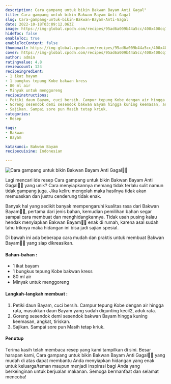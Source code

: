 ```yaml
---
description: Cara gampang untuk bikin Bakwan Bayam Anti Gagal"
title: Cara gampang untuk bikin Bakwan Bayam Anti Gagal
slug: Cara-gampang-untuk-bikin-Bakwan-Bayam-Anti-Gagal
date: 2022-10-18T03:09:12.063Z
image: https://img-global.cpcdn.com/recipes/95ad6a009b44a5cc/400x400cq70/photo.jpg
hideToc: false
enableToc: true
enableTocContent: false
thumbnail: https://img-global.cpcdn.com/recipes/95ad6a009b44a5cc/400x400cq70/photo.jpg
cover: https://img-global.cpcdn.com/recipes/95ad6a009b44a5cc/400x400cq70/photo.jpg
author: admin
ratingvalue: 4.8
reviewcount: 124
recipeingredient:
- 1 ikat bayam
- 1 bungkus tepung Kobe bakwan kress
- 80 ml air
- Minyak untuk menggoreng
recipeinstructions:
- Petiki daun Bayam, cuci bersih. Campur tepung Kobe dengan air hingga rata, masukkan daun Bayam yang sudah digunting kecil2, aduk rata.
- Goreng sesendok demi sesendok bakwan Bayam hingga kuning keemasan, angkat, tiriskan.
- Sajikan. Sampai sore pun Masih tetap kriuk.
categories:
- Resep

tags:
- Bakwan
- Bayam

katakunci: Bakwan Bayam
recipecuisine: Indonesian

---
```


![Cara gampang untuk bikin Bakwan Bayam Anti Gagal👩‍🍳](https://img-global.cpcdn.com/recipes/95ad6a009b44a5cc/400x400cq70/photo.jpg)

Lagi mencari ide resep Cara gampang untuk bikin Bakwan Bayam Anti Gagal👩‍🍳 yang unik? Cara menyiapkannya memang tidak terlalu sulit namun tidak gampang juga. Jika keliru mengolah maka hasilnya tidak akan memuaskan dan justru cenderung tidak enak.

Banyak hal yang sedikit banyak mempengaruhi kualitas rasa dari Bakwan Bayam👩‍🍳, pertama dari jenis bahan, kemudian pemilihan bahan segar sampai cara membuat dan menghidangkannya. Tidak usah pusing kalau hendak menyiapkan Bakwan Bayam👩‍🍳 enak di rumah, karena asal sudah tahu triknya maka hidangan ini bisa jadi sajian spesial.

Di bawah ini ada beberapa cara mudah dan praktis untuk membuat Bakwan Bayam👩‍🍳 yang siap dikreasikan.

<!--inarticleads1-->

#### Bahan-bahan :

- 1 ikat bayam
- 1 bungkus tepung Kobe bakwan kress
- 80 ml air
- Minyak untuk menggoreng

<!--inarticleads2-->

#### Langkah-langkah membuat :

1. Petiki daun Bayam, cuci bersih. Campur tepung Kobe dengan air hingga rata, masukkan daun Bayam yang sudah digunting kecil2, aduk rata.
1. Goreng sesendok demi sesendok bakwan Bayam hingga kuning keemasan, angkat, tiriskan.
1. Sajikan. Sampai sore pun Masih tetap kriuk.

#### Penutup

Terima kasih telah membaca resep yang kami tampilkan di sini. Besar harapan kami, Cara gampang untuk bikin Bakwan Bayam Anti Gagal👩‍🍳 yang mudah di atas dapat membantu Anda menyiapkan hidangan yang enak untuk keluarga/teman maupun menjadi inspirasi bagi Anda yang berkeinginan untuk berjualan makanan. Semoga bermanfaat dan selamat mencoba!